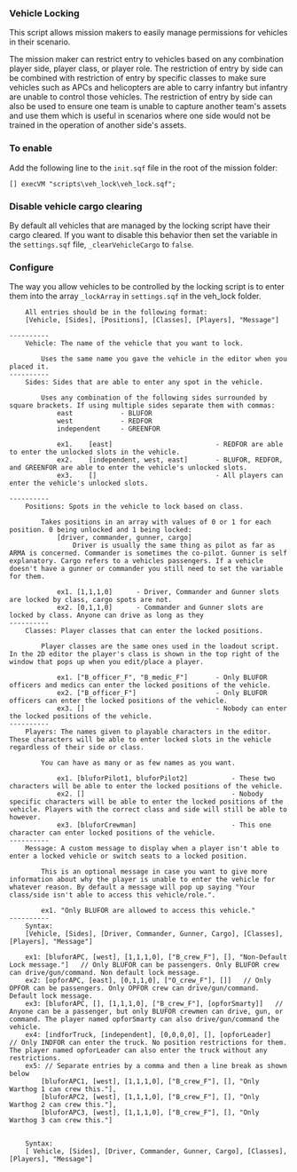 ### Vehicle Locking
This script allows mission makers to easily manage permissions for vehicles in their scenario.

The mission maker can restrict entry to vehicles based on any combination player side, player class, or player role. The restriction of entry by side can be combined with restriction of entry by specific classes to make sure vehicles such as APCs and helicopters are able to carry infantry but infantry are unable to control those vehicles. The restriction of entry by side can also be used to ensure one team is unable to capture another team's assets and use them which is useful in scenarios where one side would not be trained in the operation of another side's assets.

### To enable
Add the following line to the `init.sqf` file in the root of the mission folder:

```[] execVM "scripts\veh_lock\veh_lock.sqf";```

### Disable vehicle cargo clearing
By default all vehicles that are managed by the locking script have their cargo cleared. If you want to disable this behavior then set the variable in the `settings.sqf` file, `_clearVehicleCargo` to `false`.

### Configure
The way you allow vehicles to be controlled by the locking script is to enter them into the array `_lockArray` in `settings.sqf` in the veh_lock folder. 

```
    All entries should be in the following format:
    [Vehicle, [Sides], [Positions], [Classes], [Players], "Message"]

----------
    Vehicle: The name of the vehicle that you want to lock.

        Uses the same name you gave the vehicle in the editor when you placed it.
----------
    Sides: Sides that are able to enter any spot in the vehicle.

        Uses any combination of the following sides surrounded by square brackets. If using multiple sides separate them with commas:
            east            - BLUFOR
            west            - REDFOR
            independent     - GREENFOR

            ex1.    [east]                          - REDFOR are able to enter the unlocked slots in the vehicle.
            ex2.    [independent, west, east]       - BLUFOR, REDFOR, and GREENFOR are able to enter the vehicle's unlocked slots.
            ex3.    []                              - All players can enter the vehicle's unlocked slots.

----------
    Positions: Spots in the vehicle to lock based on class.

        Takes positions in an array with values of 0 or 1 for each position. 0 being unlocked and 1 being locked:
            [driver, commander, gunner, cargo]
                Driver is usually the same thing as pilot as far as ARMA is concerned. Commander is sometimes the co-pilot. Gunner is self explanatory. Cargo refers to a vehicles passengers. If a vehicle doesn't have a gunner or commander you still need to set the variable for them.

            ex1. [1,1,1,0]      - Driver, Commander and Gunner slots are locked by class, cargo spots are not.
            ex2. [0,1,1,0]      - Commander and Gunner slots are locked by class. Anyone can drive as long as they
----------
    Classes: Player classes that can enter the locked positions.

        Player classes are the same ones used in the loadout script. In the 2D editor the player's class is shown in the top right of the window that pops up when you edit/place a player.

            ex1. ["B_officer_F", "B_medic_F"]       - Only BLUFOR officers and medics can enter the locked positions of the vehicle.
            ex2. ["B_officer_F"]                    - Only BLUFOR officers can enter the locked positions of the vehicle.
            ex3. []                                 - Nobody can enter the locked positions of the vehicle.
----------
    Players: The names given to playable characters in the editor. These characters will be able to enter locked slots in the vehicle regardless of their side or class.

        You can have as many or as few names as you want.

            ex1. [bluforPilot1, bluforPilot2]           - These two characters will be able to enter the locked positions of the vehicle.
            ex2. []                                     - Nobody specific characters will be able to enter the locked positions of the vehicle. Players with the correct class and side will still be able to however.
            ex3. [bluforCrewman]                        - This one character can enter locked positions of the vehicle.
----------
    Message: A custom message to display when a player isn't able to enter a locked vehicle or switch seats to a locked position.

        This is an optional message in case you want to give more information about why the player is unable to enter the vehicle for whatever reason. By default a message will pop up saying "Your class/side isn't able to access this vehicle/role.".

        ex1. "Only BLUFOR are allowed to access this vehicle."
----------
    Syntax:
    [Vehicle, [Sides], [Driver, Commander, Gunner, Cargo], [Classes], [Players], "Message"]

    ex1: [bluforAPC, [west], [1,1,1,0], ["B_crew_F"], [], "Non-Default Lock message."]   // Only BLUFOR can be passengers. Only BLUFOR crew can drive/gun/command. Non default lock message.
    ex2: [opforAPC, [east], [0,1,1,0], ["O_crew_F"], []]   // Only OPFOR can be passengers. Only OPFOR crew can drive/gun/command. Default lock message.
    ex3: [bluforAPC, [], [1,1,1,0], ["B_crew_F"], [opforSmarty]]   // Anyone can be a passenger, but only BLUFOR crewmen can drive, gun, or command. The player named opforSmarty can also drive/gun/command the vehicle.
    ex4: [indforTruck, [independent], [0,0,0,0], [], [opforLeader]   // Only INDFOR can enter the truck. No position restrictions for them. The player named opforLeader can also enter the truck without any restrictions.
    ex5: // Separate entries by a comma and then a line break as shown below
        [bluforAPC1, [west], [1,1,1,0], ["B_crew_F"], [], "Only Warthog 1 can crew this."],
        [bluforAPC2, [west], [1,1,1,0], ["B_crew_F"], [], "Only Warthog 2 can crew this."],
        [bluforAPC3, [west], [1,1,1,0], ["B_crew_F"], [], "Only Warthog 3 can crew this."]


    Syntax:
    [ Vehicle, [Sides], [Driver, Commander, Gunner, Cargo], [Classes], [Players], "Message"]
```
